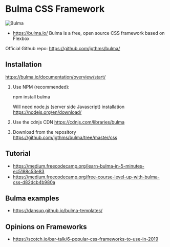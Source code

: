 # Bulma CSS Framework

![Bulma](https://bulma.io/images/bulma-logo.png)
* https://bulma.io/
Bulma is a free, open source CSS framework based on Flexbox

Official Github repo:
https://github.com/jgthms/bulma/

## Installation
https://bulma.io/documentation/overview/start/

1. Use NPM (recommended):

   npm install bulma
   
   Will need node.js (server side Javascript) installation
   https://nodejs.org/en/download/

2. Use the cdnjs CDN 
  https://cdnjs.com/libraries/bulma

3. Download from the repository 
https://github.com/jgthms/bulma/tree/master/css

## Tutorial
* https://medium.freecodecamp.org/learn-bulma-in-5-minutes-ec5188c53e83
* https://medium.freecodecamp.org/free-course-level-up-with-bulma-css-d82dcb4b980a

## Bulma examples

* https://dansup.github.io/bulma-templates/

## Opinions on Frameworks
* https://scotch.io/bar-talk/6-popular-css-frameworks-to-use-in-2019

